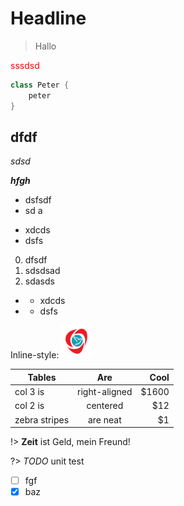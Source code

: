# Headline

> Hallo


<div style="color: red">sssdsd </div>

```java
class Peter {
	peter
}

```
## dfdf
*sdsd*

***hfgh***
- dsfsdf
- sd a

* xdcds
* dsfs

0. dfsdf
0. sdsdsad
0. sdasds

- - xdcds
- - dsfs

Inline-style: 
![alt text](_media/Oikya_Front_Logo_smal.png ':size=60x60')



| Tables        | Are           | Cool  |
| ------------- |:-------------:| -----:|
| col 3 is      | right-aligned | $1600 |
| col 2 is      | centered      |   $12 |
| zebra stripes | are neat      |    $1 |

!> **Zeit** ist Geld, mein Freund!

?> _TODO_ unit test

- [ ] fgf
- [x] baz